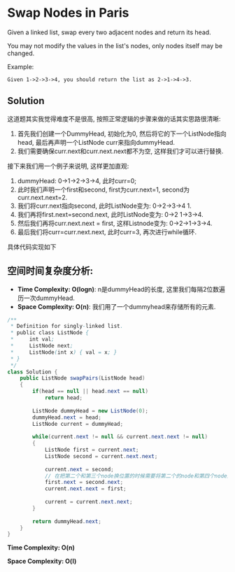 # Swap Nodes in Paris

Given a linked list, swap every two adjacent nodes and return its head.

You may not modify the values in the list's nodes, only nodes itself may be changed.

Example:

```
Given 1->2->3->4, you should return the list as 2->1->4->3.
```

## Solution

这道题其实我觉得难度不是很高, 按照正常逻辑的步骤来做的话其实思路很清晰:

1. 首先我们创建一个DummyHead, 初始化为0, 然后将它的下一个ListNode指向head, 最后再声明一个ListNode curr来指向dummyHead.
2. 我们需要确保curr.next和curr.next.next都不为空, 这样我们才可以进行替换.

接下来我们用一个例子来说明, 这样更加直观:

1. dummyHead: 0->1->2->3->4, 此时curr=0;
2. 此时我们声明一个first和second, first为curr.next=1, second为curr.next.next=2.
3. 我们将curr.next指向second, 此时ListNode变为: 0->2->3->4 1.
4. 我们再将first.next=second.next, 此时ListNode变为: 0->2 1->3->4.
5. 然后我们再将curr.next.next = first, 这样Listnode变为: 0->2->1->3->4.
6. 最后我们将curr=curr.next.next, 此时curr=3, 再次进行while循环.

具体代码实现如下

## 空间时间复杂度分析:

* **Time Complexity: O(logn)**: n是dummyHead的长度, 这里我们每隔2位数遍历一次dummyHead.
* **Space Complexity: O(n)**: 我们用了一个dummyhead来存储所有的元素.


```java
/**
 * Definition for singly-linked list.
 * public class ListNode {
 *     int val;
 *     ListNode next;
 *     ListNode(int x) { val = x; }
 * }
 */
class Solution {
    public ListNode swapPairs(ListNode head) 
    {
        if(head == null || head.next == null)
            return head;
        
        ListNode dummyHead = new ListNode(0);
        dummyHead.next = head;
        ListNode current = dummyHead;
        
        while(current.next != null && current.next.next != null)
        {
            ListNode first = current.next;
            ListNode second = current.next.next;
            
            current.next = second; 
            // 在把第二个和第三个node换位置的时候需要将第二个的node和第四个node连接起来     
            first.next = second.next;
            current.next.next = first;
            
            current = current.next.next;
        }
        
        return dummyHead.next;
    }
}
```

**Time Complexity: O(n)** 

**Space Complexity: O(l)**